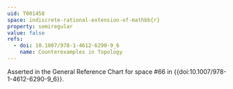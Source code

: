 ```yaml
---
uid: T001458
space: indiscrete-rational-extension-of-mathbb{r}
property: semiregular
value: false
refs:
  - doi: 10.1007/978-1-4612-6290-9_6
    name: Counterexamples in Topology
---
```

Asserted in the General Reference Chart for space #66 in
{{doi:10.1007/978-1-4612-6290-9_6}}.

